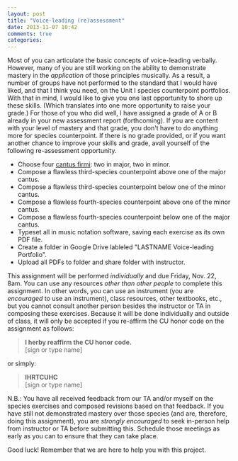 ```yaml
---
layout: post
title: "Voice-leading (re)assessment"
date: 2013-11-07 10:42
comments: true
categories: 
---
```


Most of you can articulate the basic concepts of voice-leading verbally. However, many of you are still working on the ability to demonstrate mastery in the *application* of those principles musically. As a result, a number of groups have not performed to the standard that I would have liked, and that I think you need, on the Unit I species counterpoint portfolios. With that in mind, I would like to give you one last opportunity to shore up these skills. (Which translates into one more opportunity to raise your grade.) For those of you who did well, I have assigned a grade of A or B already in your new assessment report (forthcoming). If you are content with your level of mastery and that grade, you don't have to do anything more for species counterpoint. If there is no grade provided, or if you want another chance to improve your skills and grade, avail yourself of the following re-assessment opportunity.

- Choose four [cantus firmi](http://kris.shaffermusic.com/musicianship/Graphics/counterpoint/cantusFirmi.pdf): two in major, two in minor.  
- Compose a flawless third-species counterpoint above one of the major cantus.  
- Compose a flawless third-species counterpoint below one of the minor cantus.  
- Compose a flawless fourth-species counterpoint above one of the minor cantus.  
- Compose a flawless fourth-species counterpoint below one of the major cantus.  
- Typeset all in music notation software, saving each exercise as its own PDF file.  
- Create a folder in Google Drive lableled "LASTNAME Voice-leading Portfolio".  
- Upload all PDFs to folder and share folder with instructor.

This assignment will be performed *individually* and due Friday, Nov. 22, 8am. You can use any resources *other than other people* to complete this assignment. In other words, you can use an instrument (you are *encouraged* to use an instrument), class resources, other textbooks, etc., but you cannot consult another person besides the instructor or TA in composing these exercises. Because it will be done individually and outside of class, it will only be accepted if you re-affirm the CU honor code on the assignment as follows:

> **I herby reaffirm the CU honor code.**  
[sign or type name]

or simply:

> **IHRTCUHC**  
[sign or type name]

N.B.: You have all received feedback from our TA and/or myself on the species exercises and composed revisions based on that feedback. If you have still not demonstrated mastery over those species (and are, therefore, doing this assignment), you are *strongly encouraged* to seek in-person help from instructor or TA before submitting this. Schedule those meetings as early as you can to ensure that they can take place.

Good luck! Remember that we are here to help you with this project.
